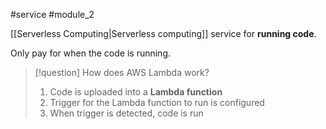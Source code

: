 #service #module_2

[[Serverless Computing|Serverless computing]] service for **running code**.

Only pay for when the code is running.

> [!question] How does AWS Lambda work?
> 1. Code is uploaded into a **Lambda function**
> 2. Trigger for the Lambda function to run is configured
> 3. When trigger is detected, code is run




